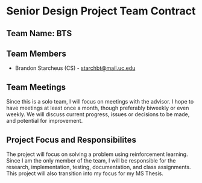 # Senior Design Project Team Contract

## Team Name: BTS

## Team Members
- Brandon Starcheus (CS) - starchbt@mail.uc.edu

## Team Meetings
Since this is a solo team, I will focus on meetings with the advisor. I hope to have meetings at least once a month, though preferably biweekly or even weekly. We will discuss current progress, issues or decisions to be made, and potential for improvement. 

## Project Focus and Responsibilites
The project will focus on solving a problem using reinforcement learning. Since I am the only member of the team, I will be responsible for the research, implementation, testing, documentation, and class assignments. This project will also transition into my focus for my MS Thesis. 